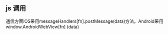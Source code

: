 ## js 调用

通信方面iOS采用messageHandlers[fn].postMessage(data)方法。Android采用window.AndroidWebView[fn] (data)